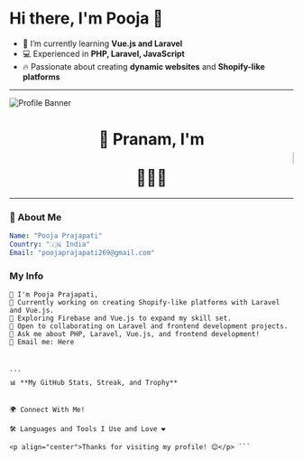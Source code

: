 # Hi there, I'm Pooja 👋

- 🌱 I’m currently learning **Vue.js and Laravel**
- 💻 Experienced in **PHP, Laravel, JavaScript**
- 🔥 Passionate about creating **dynamic websites** and **Shopify-like platforms**

---

<!-- Profile Banner -->
![Profile Banner](https://www.digitalsolutionservices.com/img/services/web%20development.gif)

<!-- Profile Name with Marquee Animation -->
<h1 align="center">🙏 Pranam, I'm <marquee>Pooja Prajapati</marquee> 🙋🏻‍♀️</h1>

---

### 👤 About Me
```yaml
Name: "Pooja Prajapati"
Country: "🇮🇳 India"
Email: "poojaprajapati269@gmail.com"

````
### My Info
````
👋 I'm Pooja Prajapati,
🔭 Currently working on creating Shopify-like platforms with Laravel and Vue.js.
🌱 Exploring Firebase and Vue.js to expand my skill set.
👯 Open to collaborating on Laravel and frontend development projects.
💬 Ask me about PHP, Laravel, Vue.js, and frontend development!
📧 Email me: Here



```
📊 **My GitHub Stats, Streak, and Trophy**


🌍 Connect With Me!

🛠️ Languages and Tools I Use and Love ❤️

<p align="center">Thanks for visiting my profile! 😊</p> ```

